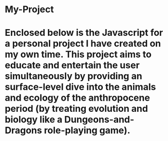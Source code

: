# My-Project

# Enclosed below is the Javascript for a personal project I have created on my own time. This project aims to educate and entertain the user simultaneously by providing an surface-level dive into the animals and ecology of the anthropocene period (by treating evolution and biology like a Dungeons-and-Dragons role-playing game).
